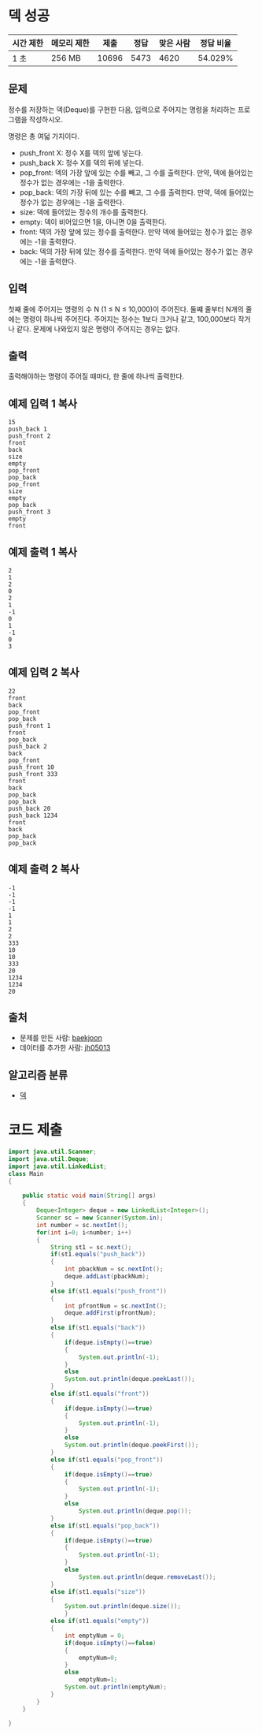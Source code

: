 # 덱 성공

| 시간 제한 | 메모리 제한 | 제출  | 정답 | 맞은 사람 | 정답 비율 |
| --------- | ----------- | ----- | ---- | --------- | --------- |
| 1 초      | 256 MB      | 10696 | 5473 | 4620      | 54.029%   |

## 문제

정수를 저장하는 덱(Deque)를 구현한 다음, 입력으로 주어지는 명령을 처리하는 프로그램을 작성하시오.

명령은 총 여덟 가지이다.

- push_front X: 정수 X를 덱의 앞에 넣는다.
- push_back X: 정수 X를 덱의 뒤에 넣는다.
- pop_front: 덱의 가장 앞에 있는 수를 빼고, 그 수를 출력한다. 만약, 덱에 들어있는 정수가 없는 경우에는 -1을 출력한다.
- pop_back: 덱의 가장 뒤에 있는 수를 빼고, 그 수를 출력한다. 만약, 덱에 들어있는 정수가 없는 경우에는 -1을 출력한다.
- size: 덱에 들어있는 정수의 개수를 출력한다.
- empty: 덱이 비어있으면 1을, 아니면 0을 출력한다.
- front: 덱의 가장 앞에 있는 정수를 출력한다. 만약 덱에 들어있는 정수가 없는 경우에는 -1을 출력한다.
- back: 덱의 가장 뒤에 있는 정수를 출력한다. 만약 덱에 들어있는 정수가 없는 경우에는 -1을 출력한다.

## 입력

첫째 줄에 주어지는 명령의 수 N (1 ≤ N ≤ 10,000)이 주어진다. 둘쨰 줄부터 N개의 줄에는 명령이 하나씩 주어진다. 주어지는 정수는 1보다 크거나 같고, 100,000보다 작거나 같다. 문제에 나와있지 않은 명령이 주어지는 경우는 없다.

## 출력

출력해야하는 명령이 주어질 때마다, 한 줄에 하나씩 출력한다.

## 예제 입력 1 복사

```
15
push_back 1
push_front 2
front
back
size
empty
pop_front
pop_back
pop_front
size
empty
pop_back
push_front 3
empty
front
```

## 예제 출력 1 복사

```
2
1
2
0
2
1
-1
0
1
-1
0
3
```

## 예제 입력 2 복사

```
22
front
back
pop_front
pop_back
push_front 1
front
pop_back
push_back 2
back
pop_front
push_front 10
push_front 333
front
back
pop_back
pop_back
push_back 20
push_back 1234
front
back
pop_back
pop_back
```

## 예제 출력 2 복사

```
-1
-1
-1
-1
1
1
2
2
333
10
10
333
20
1234
1234
20
```

## 출처

- 문제를 만든 사람: [baekjoon](https://www.acmicpc.net/user/baekjoon)
- 데이터를 추가한 사람: [jh05013](https://www.acmicpc.net/user/jh05013)

## 알고리즘 분류

- [덱](https://www.acmicpc.net/problem/tag/%EB%8D%B1)





# 코드 제출

```java
import java.util.Scanner;
import java.util.Deque;
import java.util.LinkedList;
class Main
{
	
	public static void main(String[] args)
	{
		Deque<Integer> deque = new LinkedList<Integer>();
		Scanner sc = new Scanner(System.in);
		int number = sc.nextInt();
		for(int i=0; i<number; i++)
		{
			String st1 = sc.next();
			if(st1.equals("push_back"))
			{
				int pbackNum = sc.nextInt();
				deque.addLast(pbackNum);
			}
			else if(st1.equals("push_front"))
			{
				int pfrontNum = sc.nextInt();
				deque.addFirst(pfrontNum);
			}
			else if(st1.equals("back"))
			{
				if(deque.isEmpty()==true)
				{
					System.out.println(-1);
				}
				else
				System.out.println(deque.peekLast());
			}
			else if(st1.equals("front"))
			{
				if(deque.isEmpty()==true)
				{
					System.out.println(-1);
				}
				else
				System.out.println(deque.peekFirst());
			}
			else if(st1.equals("pop_front"))
			{
				if(deque.isEmpty()==true)
				{
					System.out.println(-1);
				}
				else
					System.out.println(deque.pop());
			}
			else if(st1.equals("pop_back"))
			{
				if(deque.isEmpty()==true)
				{
					System.out.println(-1);
				}
				else
					System.out.println(deque.removeLast());
			}
			else if(st1.equals("size"))
			{
				System.out.println(deque.size());
				}
			else if(st1.equals("empty"))
			{
				int emptyNum = 0;
				if(deque.isEmpty()==false)
				{
					emptyNum=0;
				}
				else
					emptyNum=1;
				System.out.println(emptyNum);
			}
		}
	}
	
}
```

